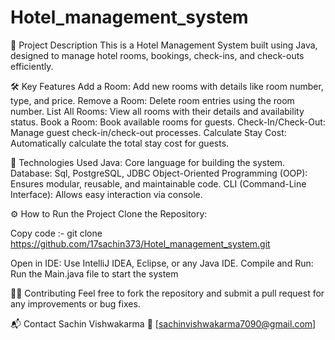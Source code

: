 # Hotel_management_system

📄 Project Description
This is a Hotel Management System built using Java, designed to manage hotel rooms, bookings, check-ins, and check-outs efficiently.

🛠️ Key Features
Add a Room: Add new rooms with details like room number, type, and price.
Remove a Room: Delete room entries using the room number.
List All Rooms: View all rooms with their details and availability status.
Book a Room: Book available rooms for guests.
Check-In/Check-Out: Manage guest check-in/check-out processes.
Calculate Stay Cost: Automatically calculate the total stay cost for guests.

🚀 Technologies Used
Java: Core language for building the system.
Database: Sql, PostgreSQL, JDBC
Object-Oriented Programming (OOP): Ensures modular, reusable, and maintainable code.
CLI (Command-Line Interface): Allows easy interaction via console.

⚙️ How to Run the Project
Clone the Repository:

Copy code :- git clone https://github.com/17sachin373/Hotel_management_system.git

Open in IDE: Use IntelliJ IDEA, Eclipse, or any Java IDE.
Compile and Run: Run the Main.java file to start the system

🧑‍💻 Contributing
Feel free to fork the repository and submit a pull request for any improvements or bug fixes.

📬 Contact
Sachin Vishwakarma
📧 [sachinvishwakarma7090@gmail.com]
